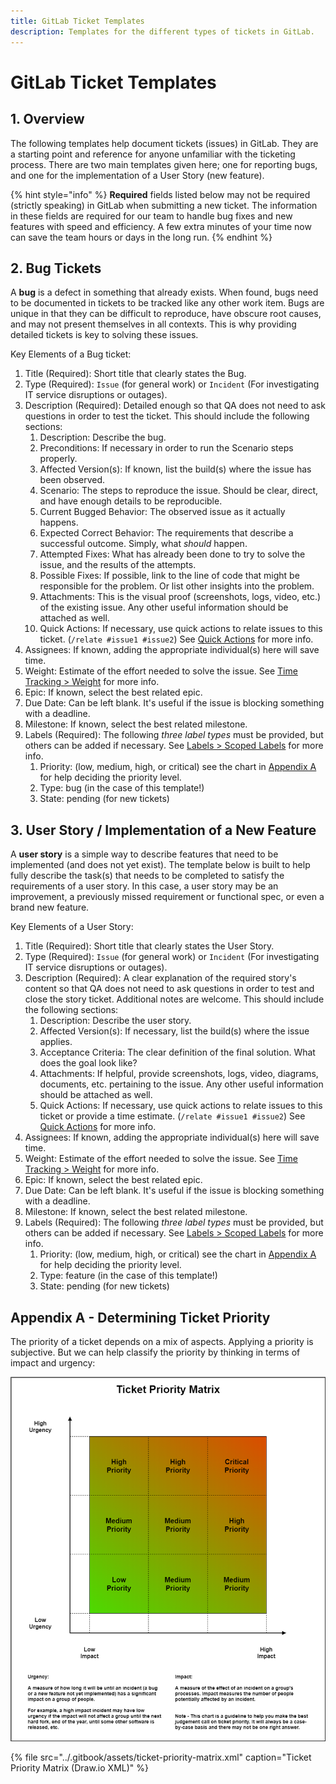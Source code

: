 ```yaml
---
title: GitLab Ticket Templates
description: Templates for the different types of tickets in GitLab.
---
```


# GitLab Ticket Templates

## 1. Overview

The following templates help document tickets \(issues\) in GitLab. They are a starting point and reference for anyone unfamiliar with the ticketing process. There are two main templates given here; one for reporting bugs, and one for the implementation of a User Story \(new feature\).

{% hint style="info" %}
**Required** fields listed below may not be required \(strictly speaking\) in GitLab when submitting a new ticket. The information in these fields are required for our team to handle bug fixes and new features with speed and efficiency. A few extra minutes of your time now can save the team hours or days in the long run.
{% endhint %}

## 2. Bug Tickets

A **bug** is a defect in something that already exists. When found, bugs need to be documented in tickets to be tracked like any other work item. Bugs are unique in that they can be difficult to reproduce, have obscure root causes, and may not present themselves in all contexts. This is why providing detailed tickets is key to solving these issues.

Key Elements of a Bug ticket:

1. Title \(Required\): Short title that clearly states the Bug.
2. Type \(Required\): `Issue` \(for general work\) or `Incident` \(For investigating IT service disruptions or outages\).
3. Description \(Required\): Detailed enough so that QA does not need to ask questions in order to test the ticket. This should include the following sections:
   1. Description: Describe the bug.
   2. Preconditions: If necessary in order to run the Scenario steps properly.
   3. Affected Version\(s\): If known, list the build\(s\) where the issue has been observed.
   4. Scenario: The steps to reproduce the issue. Should be clear, direct, and have enough details to be reproducible.
   5. Current Bugged Behavior: The observed issue as it actually happens.
   6. Expected Correct Behavior: The requirements that describe a successful outcome. Simply, what _should_ happen.
   7. Attempted Fixes: What has already been done to try to solve the issue, and the results of the attempts.
   8. Possible Fixes: If possible, link to the line of code that might be responsible for the problem. Or list other insights into the problem.
   9. Attachments: This is the visual proof \(screenshots, logs, video, etc.\) of the existing issue. Any other useful information should be attached as well.
   10. Quick Actions: If necessary, use quick actions to relate issues to this ticket. \(`/relate #issue1 #issue2`\) See [Quick Actions](https://docs.gitlab.com/ee/user/project/quick_actions.html#issues-merge-requests-and-epics) for more info.
4. Assignees: If known, adding the appropriate individual\(s\) here will save time.
5. Weight: Estimate of the effort needed to solve the issue. See [Time Tracking &gt; Weight](https://community.peerplays.tech/gitlab/time-tracking#weight) for more info.
6. Epic: If known, select the best related epic.
7. Due Date: Can be left blank. It's useful if the issue is blocking something with a deadline.
8. Milestone: If known, select the best related milestone.
9. Labels \(Required\): The following _three label types_ must be provided, but others can be added if necessary. See [Labels &gt; Scoped Labels](https://community.peerplays.tech/gitlab/labels#scoped-labels) for more info.
   1. Priority: \(low, medium, high, or critical\) see the chart in [Appendix A](gitlab-ticket-templates.md#appendix-a-determining-ticket-priority) for help deciding the priority level.
   2. Type: bug \(in the case of this template!\)
   3. State: pending \(for new tickets\)

## 3. User Story / Implementation of a New Feature

A **user story** is a simple way to describe features that need to be implemented \(and does not yet exist\). The template below is built to help fully describe the task\(s\) that needs to be completed to satisfy the requirements of a user story. In this case, a user story may be an improvement, a previously missed requirement or functional spec, or even a brand new feature.

Key Elements of a User Story:

1. Title \(Required\): Short title that clearly states the User Story.
2. Type \(Required\): `Issue` \(for general work\) or `Incident` \(For investigating IT service disruptions or outages\).
3. Description \(Required\): A clear explanation of the required story's content so that QA does not need to ask questions in order to test and close the story ticket. Additional notes are welcome. This should include the following sections:
   1. Description: Describe the user story.
   2. Affected Version\(s\): If necessary, list the build\(s\) where the issue applies.
   3. Acceptance Criteria: The clear definition of the final solution. What does the goal look like?
   4. Attachments: If helpful, provide screenshots, logs, video, diagrams, documents, etc. pertaining to the issue. Any other useful information should be attached as well.
   5. Quick Actions: If necessary, use quick actions to relate issues to this ticket or provide a time estimate. \(`/relate #issue1 #issue2`\) See [Quick Actions](https://docs.gitlab.com/ee/user/project/quick_actions.html#issues-merge-requests-and-epics) for more info.
4. Assignees: If known, adding the appropriate individual\(s\) here will save time.
5. Weight: Estimate of the effort needed to solve the issue. See [Time Tracking &gt; Weight](https://community.peerplays.tech/gitlab/time-tracking#weight) for more info.
6. Epic: If known, select the best related epic.
7. Due Date: Can be left blank. It's useful if the issue is blocking something with a deadline.
8. Milestone: If known, select the best related milestone.
9. Labels \(Required\): The following _three label types_ must be provided, but others can be added if necessary. See [Labels &gt; Scoped Labels](https://community.peerplays.tech/gitlab/labels#scoped-labels) for more info.
   1. Priority: \(low, medium, high, or critical\) see the chart in [Appendix A](gitlab-ticket-templates.md#appendix-a-determining-ticket-priority) for help deciding the priority level.
   2. Type: feature \(in the case of this template!\)
   3. State: pending \(for new tickets\)

## Appendix A - Determining Ticket Priority

The priority of a ticket depends on a mix of aspects. Applying a priority is subjective. But we can help classify the priority by thinking in terms of impact and urgency:

![](../.gitbook/assets/ticket-priority-matrix.png)

{% file src="../.gitbook/assets/ticket-priority-matrix.xml" caption="Ticket Priority Matrix \(Draw.io XML\)" %}


